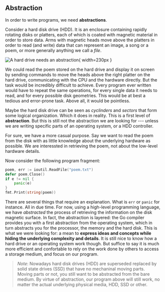 ## Abstraction

In order to write programs, we need **abstractions**.

Consider a hard disk drive (HDD). It is an enclosure containing rapidly rotating disks or platters, each of which is coated with magnetic material in order to store data. Arms with magnetic heads move above the platters in order to read (and write) data that can represent an image, a song or a poem, or more generally anything we call a *file*.

![A hard drive needs an abstraction](content/introduction/laptop-hard-drive-exposed-wikipedia.jpg){ width=230px }

We could read the poem stored on the hard drive and display it on screen by sending commands to move the heads above the right platter on the hard drive, communicating with the CPU and the hardware directly. But the task would be incredibly difficult to achieve. Every program ever written would have to repeat the same operations, for every single data it needs to read, and for every possible disk geometries. This would be at best a tedious and error-prone task. Above all, it would be pointless.

Maybe the hard disk drive can be seen as _cyclinders_ and _sectors_ that form some logical organization. Which it does in reality. This is a first level of **abstraction**. But this is still not the abstraction we are looking for --- unless we are writing specific parts of an operating system, or a HDD controller.

For sure, we have a more casual purpose. Say we want to read the poem from the disk with as little knowledge about the underlying hardware as possible. We are interessted in retrieving the poem, not about the low-level hardware details.

Now consider the following program fragment:

```go
poem, err := ioutil.ReadFile("poem.txt")
defer poem.Close()
if e != nil {
    panic(e)
}
fmt.Print(string(poem))
```

There are several things that require an explanation. What is `err` or `panic` for instance. All in due time. For now, using a high-level programming language, we have *abstracted* the process of retrieving the information on the disk magnetic surface. In fact, the abstraction is layered: the Go compiler provides you with a first abstraction from the operating system, which in turn abstracts you for the processor, the memory and the hard disk. This is what we were looking for: a mean to **express ideas and concepts while hiding the underlying complexity and details**. It is still nice to know how a hard drive or an operating system work though. But suffice to say it is much more efficient and confortable to rely on the work done by others to access a storage medium, and focus on our program.

> _Note_: Nowadays hard disk drives (HDD) are superseded replaced by solid state drives (SSD) that have no mechaninal moving parts. Moving parts or not, you still want to be abstracted from the bare medium. By virtue of abstraction, our program above will still work, no matter the actual underlying physical media, HDD, SSD or other.
